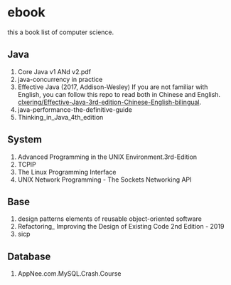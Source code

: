 # ebook
this a book list of computer science. 
## Java
1. Core Java v1 ANd v2.pdf
2. java-concurrency in practice
3. Effective Java (2017, Addison-Wesley)
  If you are not familiar with English, you can follow this repo to read both in Chinese and English. [clxering/Effective-Java-3rd-edition-Chinese-English-bilingual](https://github.com/clxering/Effective-Java-3rd-edition-Chinese-English-bilingual).
4. java-performance-the-definitive-guide
5. Thinking_in_Java_4th_edition
## System
1. Advanced Programming in the UNIX Environment.3rd-Edition
2. TCPIP
3. The Linux Programming Interface
4. UNIX Network Programming - The Sockets Networking API
## Base
1. design patterns elements of reusable object-oriented software
2. Refactoring_ Improving the Design of Existing Code 2nd Edition - 2019
3. sicp
## Database
1. AppNee.com.MySQL.Crash.Course
